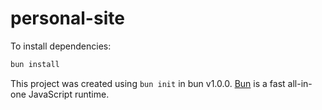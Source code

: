 # personal-site

To install dependencies:

```bash
bun install
```

This project was created using `bun init` in bun v1.0.0. [Bun](https://bun.sh) is a fast all-in-one JavaScript runtime.
